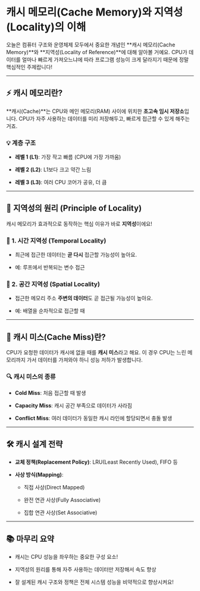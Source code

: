 # **캐시 메모리(Cache Memory)와 지역성(Locality)의 이해**

오늘은 컴퓨터 구조와 운영체제 모두에서 중요한 개념인 **캐시 메모리(Cache Memory)**와 **지역성(Locality of Reference)**에 대해 알아볼 거예요. CPU가 데이터를 얼마나 빠르게 가져오느냐에 따라 프로그램 성능이 크게 달라지기 때문에 정말 핵심적인 주제랍니다!

---

## ⚡ 캐시 메모리란?

**캐시(Cache)**는 CPU와 메인 메모리(RAM) 사이에 위치한 **초고속 임시 저장소**입니다. CPU가 자주 사용하는 데이터를 미리 저장해두고, 빠르게 접근할 수 있게 해주는 거죠.

### 💡 계층 구조

- **레벨 1 (L1)**: 가장 작고 빠름 (CPU에 가장 가까움)
    
- **레벨 2 (L2)**: L1보다 크고 약간 느림
    
- **레벨 3 (L3)**: 여러 CPU 코어가 공유, 더 큼
    

---

## 🧠 지역성의 원리 (Principle of Locality)

캐시 메모리가 효과적으로 동작하는 핵심 이유가 바로 **지역성**이에요!

### 📍 1. 시간 지역성 (Temporal Locality)

- 최근에 접근한 데이터는 **곧 다시** 접근할 가능성이 높아요.
    
- 예: 루프에서 반복되는 변수 접근
    

### 📍 2. 공간 지역성 (Spatial Locality)

- 접근한 메모리 주소 **주변의 데이터**도 곧 접근될 가능성이 높아요.
    
- 예: 배열을 순차적으로 접근할 때
    

---

## 🔄 캐시 미스(Cache Miss)란?

CPU가 요청한 데이터가 캐시에 없을 때를 **캐시 미스**라고 해요. 이 경우 CPU는 느린 메모리까지 가서 데이터를 가져와야 하니 성능 저하가 발생합니다.

### 🔍 캐시 미스의 종류

- **Cold Miss**: 처음 접근할 때 발생
    
- **Capacity Miss**: 캐시 공간 부족으로 데이터가 사라짐
    
- **Conflict Miss**: 여러 데이터가 동일한 캐시 라인에 할당되면서 충돌 발생
    

---

## 🛠️ 캐시 설계 전략

- **교체 정책(Replacement Policy)**: LRU(Least Recently Used), FIFO 등
    
- **사상 방식(Mapping)**:
    
    - 직접 사상(Direct Mapped)
        
    - 완전 연관 사상(Fully Associative)
        
    - 집합 연관 사상(Set Associative)
        

---

## 📚 마무리 요약

- 캐시는 CPU 성능을 좌우하는 중요한 구성 요소!
    
- 지역성의 원리를 통해 자주 사용하는 데이터만 저장해서 속도 향상
    
- 잘 설계된 캐시 구조와 정책은 전체 시스템 성능을 비약적으로 향상시켜요!